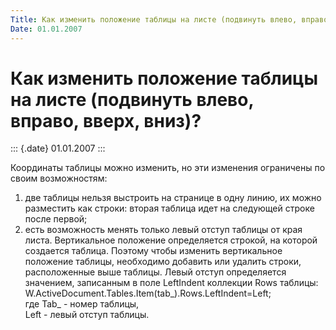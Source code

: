 ```yaml
---
Title: Как изменить положение таблицы на листе (подвинуть влево, вправо, вверх, вниз)?
Date: 01.01.2007
---
```



Как изменить положение таблицы на листе (подвинуть влево, вправо, вверх, вниз)?
===============================================================================

::: {.date}
01.01.2007
:::

Координаты таблицы можно изменить, но эти изменения ограничены по своим
возможностям:

1.   две таблицы нельзя выстроить на странице в одну линию, их можно разместить как строки: вторая таблица идет на следующей строке после первой;
1.   есть возможность менять только левый отступ таблицы от края листа.
 Вертикальное положение определяется строкой, на которой создается таблица.
 Поэтому чтобы изменить вертикальное положение таблицы,
 необходимо добавить или удалить строки, расположенные выше таблицы.
 Левый отступ определяется значением, записанным в поле LeftIndent коллекции Rows таблицы:  
 W.ActiveDocument.Tables.Item(tab\_).Rows.LeftIndent=Left;  
 где Tab\_ - номер таблицы,  
 Left - левый отступ таблицы.
